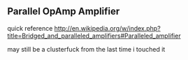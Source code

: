 ## Parallel OpAmp Amplifier ##

quick reference http://en.wikipedia.org/w/index.php?title=Bridged_and_paralleled_amplifiers#Paralleled_amplifier

may still be a clusterfuck from the last time i touched it
